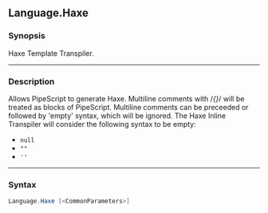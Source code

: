 Language.Haxe
-------------




### Synopsis
Haxe Template Transpiler.



---


### Description

Allows PipeScript to generate Haxe.
Multiline comments with /*{}*/ will be treated as blocks of PipeScript.
Multiline comments can be preceeded or followed by 'empty' syntax, which will be ignored.
The Haxe Inline Transpiler will consider the following syntax to be empty:
* ```null```
* ```""```
* ```''```



---


### Syntax
```PowerShell
Language.Haxe [<CommonParameters>]
```
